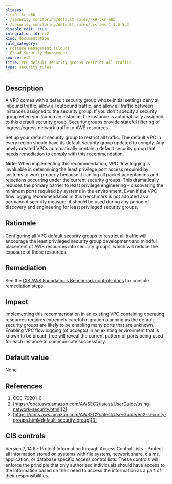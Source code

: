 ```yaml
---
aliases:
- rx9-tkr-e6b
- /security_monitoring/default_rules/rx9-tkr-e6b
- /security_monitoring/default_rules/cis-aws-1.3.0-5.3
disable_edit: true
integration_id: ec2
kind: documentation
rule_category:
- Posture Management (Cloud)
- Cloud Security Management
source: ec2
title: VPC default security groups restrict all traffic
type: security_rules
---
```


## Description

A VPC comes with a default security group whose initial settings deny all inbound traffic, allow all outbound traffic, and allow all traffic between instances assigned to the security group. If you don't specify a security group when you launch an instance, the instance is automatically assigned to this default security group. Security groups provide stateful filtering of ingress/egress network traffic to AWS resources. 

Set up your default security group to restrict all traffic. The default VPC in every region should have its default security group updated to comply. Any newly created VPCs automatically contain a default security group that needs remediation to comply with this recommendation. 

**Note**: When implementing this recommendation, VPC flow logging is invaluable in determining the least privilege port access required by systems to work properly because it can log all packet acceptances and rejections occurring under the current security groups. This dramatically reduces the primary barrier to least privilege engineering - discovering the minimum ports required by systems in the environment. Even if the VPC flow logging recommendation in this benchmark is not adopted as a permanent security measure, it should be used during any period of discovery and engineering for least privileged security groups.

## Rationale

Configuring all VPC default security groups to restrict all traffic will encourage the least privileged security group development and mindful placement of AWS resources into security groups, which will reduce the exposure of those resources.

## Remediation

See the [CIS AWS Foundations Benchmark controls docs][1] for console remediation steps.

## Impact

Implementing this recommendation in an existing VPC containing operating resources requires extremely careful migration planning as the default security groups are likely to be enabling many ports that are unknown. Enabling VPC flow logging (of accepts) in an existing environment that is known to be breach free will reveal the current pattern of ports being used for each instance to communicate successfully.

## Default value

None

## References

1. CCE-79201-0
2. [https://docs.aws.amazon.com/AWSEC2/latest/UserGuide/using-network-security.html][2]
3. [https://docs.aws.amazon.com/AWSEC2/latest/UserGuide/ec2-security-groups.html#default-security-group][3]

## CIS controls

Version 7, 14.6 - Protect Information through Access Control Lists - Protect all information stored on systems with file system, network share, claims, application, or database specific access control lists. These controls will enforce the principle that only authorized individuals should have access to the information based on their need to access the information as a part of their responsibilities.

[1]: https://docs.aws.amazon.com/config/latest/developerguide/operational-best-practices-for-cis_aws_benchmark_level_1.html
[2]: https://docs.aws.amazon.com/AWSEC2/latest/UserGuide/using-network-security.html
[3]: https://docs.aws.amazon.com/AWSEC2/latest/UserGuide/ec2-security-groups.html#default-security-group
